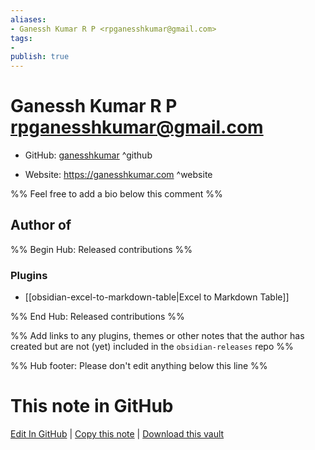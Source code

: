 ```yaml
---
aliases:
- Ganessh Kumar R P <rpganesshkumar@gmail.com>
tags:
- 
publish: true
---
```


# Ganessh Kumar R P <rpganesshkumar@gmail.com>

- GitHub: [ganesshkumar](https://github.com/ganesshkumar/) ^github
<!-- - Discord: `@` ^discord-->
- Website: <https://ganesshkumar.com> ^website
<!-- - [[Publish sites|Publish site]]: ^publish-->

%% Feel free to add a bio below this comment %%


## Author of

%% Begin Hub: Released contributions %%
### Plugins
- [[obsidian-excel-to-markdown-table|Excel to Markdown Table]]

%% End Hub: Released contributions %%

%% Add links to any plugins, themes or other notes that the author has created but are not (yet) included in the `obsidian-releases` repo %%

<!--
### Unlisted plugins

- 
-->

<!--
### Others

- 
-->

<!--
## Sponsor this author

- [[GitHub sponsors]]: [Sponsor @ganesshkumar on GitHub Sponsors](https://github.com/sponsors/ganesshkumar) ^github-sponsor
- [[Buy me a coffee]]: ^buy-me-a-coffee
- [[PayPal]]: ^paypal
- [[Patreon]]: ^patreon

-->

<!--
## Follow this author

- [[YouTube Channels|On YouTube]]: ^youtube
- Twitter: ^twitter
- ...
-->

%% Hub footer: Please don't edit anything below this line %%

# This note in GitHub

<span class="git-footer">[Edit In GitHub](https://github.dev/obsidian-community/obsidian-hub/blob/main/01%20-%20Community/People/ganesshkumar.md "git-hub-edit-note") | [Copy this note](https://raw.githubusercontent.com/obsidian-community/obsidian-hub/main/01%20-%20Community/People/ganesshkumar.md "git-hub-copy-note") | [Download this vault](https://github.com/obsidian-community/obsidian-hub/archive/refs/heads/main.zip "git-hub-download-vault") </span>
